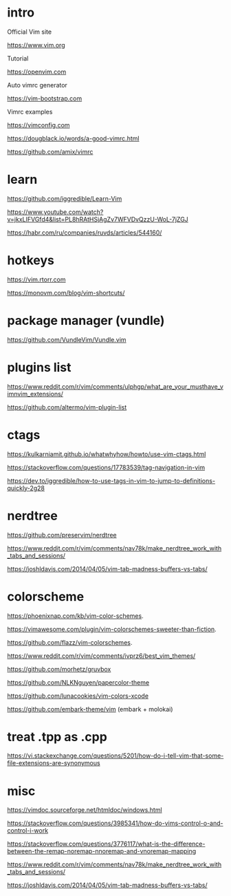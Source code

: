 
intro
===

Official Vim site

https://www.vim.org

Tutorial

https://openvim.com

Auto vimrc generator

https://vim-bootstrap.com

Vimrc examples

https://vimconfig.com

https://dougblack.io/words/a-good-vimrc.html

https://github.com/amix/vimrc

learn
===

https://github.com/iggredible/Learn-Vim

https://www.youtube.com/watch?v=jkxLIFVGfd4&list=PL8hRAtHSjAgZv7WFVDvQzzU-WoL-7jZGJ

https://habr.com/ru/companies/ruvds/articles/544160/

hotkeys
===

https://vim.rtorr.com

https://monovm.com/blog/vim-shortcuts/

package manager (vundle)
===

https://github.com/VundleVim/Vundle.vim

plugins list
===

https://www.reddit.com/r/vim/comments/ulphgp/what_are_your_musthave_vimnvim_extensions/

https://github.com/altermo/vim-plugin-list

ctags
===

https://kulkarniamit.github.io/whatwhyhow/howto/use-vim-ctags.html

https://stackoverflow.com/questions/17783539/tag-navigation-in-vim

https://dev.to/iggredible/how-to-use-tags-in-vim-to-jump-to-definitions-quickly-2g28

nerdtree
===

https://github.com/preservim/nerdtree

https://www.reddit.com/r/vim/comments/nav78k/make_nerdtree_work_with_tabs_and_sessions/

https://joshldavis.com/2014/04/05/vim-tab-madness-buffers-vs-tabs/

colorscheme
===

https://phoenixnap.com/kb/vim-color-schemes.

https://vimawesome.com/plugin/vim-colorschemes-sweeter-than-fiction.

https://github.com/flazz/vim-colorschemes.

https://www.reddit.com/r/vim/comments/ivprz6/best_vim_themes/

https://github.com/morhetz/gruvbox

https://github.com/NLKNguyen/papercolor-theme

https://github.com/lunacookies/vim-colors-xcode

https://github.com/embark-theme/vim (embark + molokai)

treat .tpp as .cpp
===
https://vi.stackexchange.com/questions/5201/how-do-i-tell-vim-that-some-file-extensions-are-synonymous

misc
===

https://vimdoc.sourceforge.net/htmldoc/windows.html

https://stackoverflow.com/questions/3985341/how-do-vims-control-o-and-control-i-work

https://stackoverflow.com/questions/3776117/what-is-the-difference-between-the-remap-noremap-nnoremap-and-vnoremap-mapping

https://www.reddit.com/r/vim/comments/nav78k/make_nerdtree_work_with_tabs_and_sessions/

https://joshldavis.com/2014/04/05/vim-tab-madness-buffers-vs-tabs/
